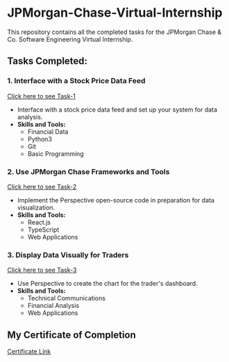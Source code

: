 # JPMorgan-Chase-Virtual-Internship

This repository contains all the completed tasks for the JPMorgan Chase & Co. Software Engineering Virtual Internship.

## Tasks Completed:

### 1. Interface with a Stock Price Data Feed
[Click here to see Task-1](./forage-jpmc-swe-task-1)

- Interface with a stock price data feed and set up your system for data analysis.
- **Skills and Tools:**
  - Financial Data
  - Python3
  - Git
  - Basic Programming

### 2. Use JPMorgan Chase Frameworks and Tools
[Click here to see Task-2](./forage-jpmc-swe-task-2)

- Implement the Perspective open-source code in preparation for data visualization.
- **Skills and Tools:**
  - React.js
  - TypeScript
  - Web Applications

### 3. Display Data Visually for Traders
[Click here to see Task-3](./forage-jpmc-swe-task-3)

- Use Perspective to create the chart for the trader's dashboard.
- **Skills and Tools:**
  - Technical Communications
  - Financial Analysis
  - Web Applications

## My Certificate of Completion
[Certificate Link](https://forage-uploads-prod.s3.amazonaws.com/completion-certificates/J.P.%20Morgan/R5iK7HMxJGBgaSbvk_J.P.%20Morgan_wKYcmRsqf5HgX3ajs_1721936740157_completion_certificate.pdf)

